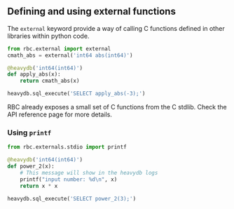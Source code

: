 
## Defining and using external functions

The `external` keyword provide a way of calling C functions defined in other
libraries within python code.

```python
from rbc.external import external
cmath_abs = external('int64 abs(int64)')

@heavydb('int64(int64)')
def apply_abs(x):
    return cmath_abs(x)

heavydb.sql_execute('SELECT apply_abs(-3);')
```

RBC already exposes a small set of C functions from the C stdlib. Check the API
reference page for more details.

### Using `printf`

```python
from rbc.externals.stdio import printf

@heavydb('int64(int64)')
def power_2(x):
    # This message will show in the heavydb logs
    printf("input number: %d\n", x)
    return x * x

heavydb.sql_execute('SELECT power_2(3);')
```